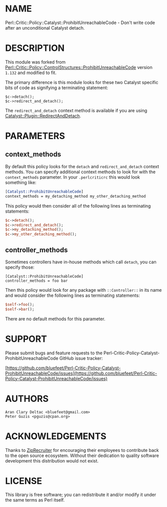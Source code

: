 # NAME

Perl::Critic::Policy::Catalyst::ProhibitUnreachableCode -
Don't write code after an unconditional Catalyst detach.

# DESCRIPTION

This module was forked from
[Perl::Critic::Policy::ControlStructures::ProhibitUnreachableCode](https://metacpan.org/pod/Perl::Critic::Policy::ControlStructures::ProhibitUnreachableCode)
version `1.132` and modified to fit.

The primary difference is this module looks for these two
Catalyst specific bits of code as signifying a terminating statement:

```
$c->detach();
$c->redirect_and_detach();
```

The `redirect_and_detach` context method is available if you are using
[Catalyst::Plugin::RedirectAndDetach](https://metacpan.org/pod/Catalyst::Plugin::RedirectAndDetach).

# PARAMETERS

## context\_methods

By default this policy looks for the `detach` and `redirect_and_detach`
context methods.  You can specify additional context methods to look for
with the `context_methods` parameter.  In your `.perlcriticrc` this
would look something like:

```perl
[Catalyst::ProhibitUnreachableCode]
context_methods = my_detaching_method my_other_detaching_method
```

This policy would then consider all of the following lines as
terminating statements:

```perl
$c->detach();
$c->redirect_and_detach();
$c->my_detaching_method();
$c->my_other_detaching_method();
```

## controller\_methods

Sometimes controllers have in-house methods which call `detach`, you
can specify those:

```
[Catalyst::ProhibitUnreachableCode]
controller_methods = foo bar
```

Then this policy would look for any package with `::Controller::` in
its name and would consider the following lines as terminating
statements:

```perl
$self->foo();
$self->bar();
```

There are no default methods for this parameter.

# SUPPORT

Please submit bugs and feature requests to the
Perl-Critic-Policy-Catalyst-ProhibitUnreachableCode GitHub issue tracker:

[https://github.com/bluefeet/Perl-Critic-Policy-Catalyst-ProhibitUnreachableCode/issues](https://github.com/bluefeet/Perl-Critic-Policy-Catalyst-ProhibitUnreachableCode/issues)

# AUTHORS

```
Aran Clary Deltac <bluefeet@gmail.com>
Peter Guzis <pguzis@cpan.org>
```

# ACKNOWLEDGEMENTS

Thanks to [ZipRecruiter](https://www.ziprecruiter.com/)
for encouraging their employees to contribute back to the open
source ecosystem.  Without their dedication to quality software
development this distribution would not exist.

# LICENSE

This library is free software; you can redistribute it and/or modify
it under the same terms as Perl itself.
